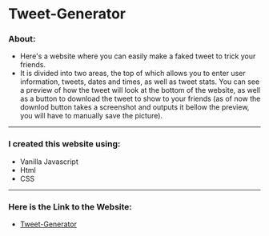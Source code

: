 # Tweet-Generator

### About: 
- Here's a website where you can easily make a faked tweet to trick your friends. <br>
- It is divided into two areas, the top of which allows you to enter user information, tweets, dates and times, as well as tweet stats. You can see a preview of how the tweet will look at the bottom of the website, as well as a button to download the tweet to show to your friends (as of now the downlod button takes a screenshot and outputs it bellow the preview, you will have to manually save the picture).
<hr>

### I created this website using:
- Vanilla Javascript
- Html
- CSS

<hr>

### Here is the Link to the Website:
- [Tweet-Generator]()
